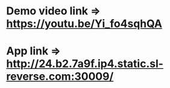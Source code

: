 # Demo video link => https://youtu.be/Yi_fo4sqhQA
# App link => http://24.b2.7a9f.ip4.static.sl-reverse.com:30009/
